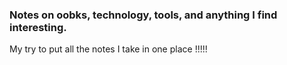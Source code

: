 ### Notes on oobks, technology, tools, and anything I find interesting.

My try to put all the notes I take in one place !!!!! 